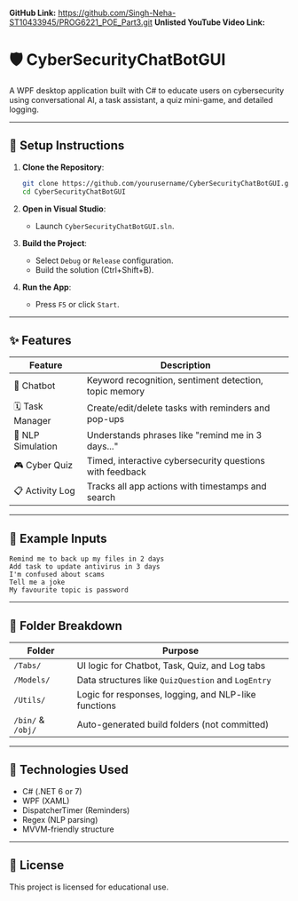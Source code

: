 **GitHub Link:** https://github.com/Singh-Neha-ST10433945/PROG6221_POE_Part3.git
**Unlisted YouTube Video Link:** 

# 🛡️ CyberSecurityChatBotGUI

A WPF desktop application built with C# to educate users on cybersecurity using conversational AI, a task assistant, a quiz mini-game, and detailed logging.

---

## 🔧 Setup Instructions

1. **Clone the Repository**:
   ```bash
   git clone https://github.com/yourusername/CyberSecurityChatBotGUI.git
   cd CyberSecurityChatBotGUI
   ```

2. **Open in Visual Studio**:
   - Launch `CyberSecurityChatBotGUI.sln`.

3. **Build the Project**:
   - Select `Debug` or `Release` configuration.
   - Build the solution (Ctrl+Shift+B).

4. **Run the App**:
   - Press `F5` or click `Start`.

---

## ✨ Features

| Feature          | Description |
|------------------|-------------|
| 💬 Chatbot | Keyword recognition, sentiment detection, topic memory |
| 🗓️ Task Manager | Create/edit/delete tasks with reminders and pop-ups |
| 🧠 NLP Simulation | Understands phrases like "remind me in 3 days..." |
| 🎮 Cyber Quiz | Timed, interactive cybersecurity questions with feedback |
| 📋 Activity Log | Tracks all app actions with timestamps and search |

---

## 🧪 Example Inputs

```text
Remind me to back up my files in 2 days
Add task to update antivirus in 3 days
I'm confused about scams
Tell me a joke
My favourite topic is password
```

---

## 📁 Folder Breakdown

| Folder | Purpose |
|--------|---------|
| `/Tabs/` | UI logic for Chatbot, Task, Quiz, and Log tabs |
| `/Models/` | Data structures like `QuizQuestion` and `LogEntry` |
| `/Utils/` | Logic for responses, logging, and NLP-like functions |
| `/bin/` & `/obj/` | Auto-generated build folders (not committed) |

---

## 🧠 Technologies Used

- C# (.NET 6 or 7)
- WPF (XAML)
- DispatcherTimer (Reminders)
- Regex (NLP parsing)
- MVVM-friendly structure

---

## 📜 License

This project is licensed for educational use.